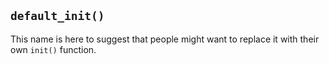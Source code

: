 ## `default_init()`

This name is here to suggest that people might want to replace it with their own `init()` function.